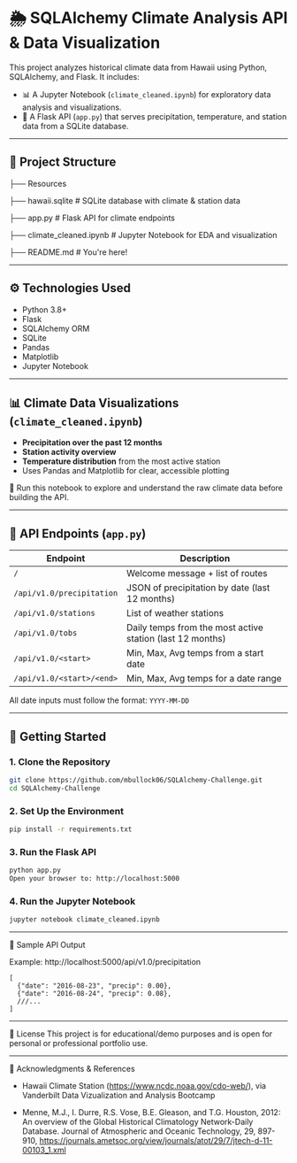 # 🌦️ SQLAlchemy Climate Analysis API & Data Visualization

This project analyzes historical climate data from Hawaii using Python, SQLAlchemy, and Flask. It includes:

- 📊 A Jupyter Notebook (`climate_cleaned.ipynb`) for exploratory data analysis and visualizations.
- 🔌 A Flask API (`app.py`) that serves precipitation, temperature, and station data from a SQLite database.

---

## 📁 Project Structure
├── Resources

├── hawaii.sqlite # SQLite database with climate & station data

├── app.py # Flask API for climate endpoints

├── climate_cleaned.ipynb # Jupyter Notebook for EDA and visualization

├── README.md # You're here!


---

## ⚙️ Technologies Used

- Python 3.8+
- Flask
- SQLAlchemy ORM
- SQLite
- Pandas
- Matplotlib
- Jupyter Notebook

---

## 📊 Climate Data Visualizations (`climate_cleaned.ipynb`)

- **Precipitation over the past 12 months**
- **Station activity overview**
- **Temperature distribution** from the most active station
- Uses Pandas and Matplotlib for clear, accessible plotting

📌 Run this notebook to explore and understand the raw climate data before building the API.

---

## 🔌 API Endpoints (`app.py`)

| Endpoint                          | Description |
|----------------------------------|-------------|
| `/`                              | Welcome message + list of routes |
| `/api/v1.0/precipitation`        | JSON of precipitation by date (last 12 months) |
| `/api/v1.0/stations`             | List of weather stations |
| `/api/v1.0/tobs`                 | Daily temps from the most active station (last 12 months) |
| `/api/v1.0/<start>`              | Min, Max, Avg temps from a start date |
| `/api/v1.0/<start>/<end>`        | Min, Max, Avg temps for a date range |

All date inputs must follow the format: `YYYY-MM-DD`

---

## 🚀 Getting Started

### 1. Clone the Repository
```bash
git clone https://github.com/mbullock06/SQLAlchemy-Challenge.git
cd SQLAlchemy-Challenge
```

### 2. Set Up the Environment
```bash
pip install -r requirements.txt
```

### 3. Run the Flask API
```bash
python app.py
Open your browser to: http://localhost:5000
```

### 4. Run the Jupyter Notebook
```bash
jupyter notebook climate_cleaned.ipynb
```

---

📌 Sample API Output

Example: http://localhost:5000/api/v1.0/precipitation
```jsonc
[
  {"date": "2016-08-23", "precip": 0.00},
  {"date": "2016-08-24", "precip": 0.08},
  ///...
]
```

---

📄 License
This project is for educational/demo purposes and is open for personal or professional portfolio use.

---

🙌 Acknowledgments & References

- Hawaii Climate Station (https://www.ncdc.noaa.gov/cdo-web/), via Vanderbilt Data Vizualization and Analysis Bootcamp

- Menne, M.J., I. Durre, R.S. Vose, B.E. Gleason, and T.G. Houston, 2012: An overview of the Global Historical Climatology Network-Daily Database. Journal of Atmospheric and Oceanic Technology, 29, 897-910, https://journals.ametsoc.org/view/journals/atot/29/7/jtech-d-11-00103_1.xml
